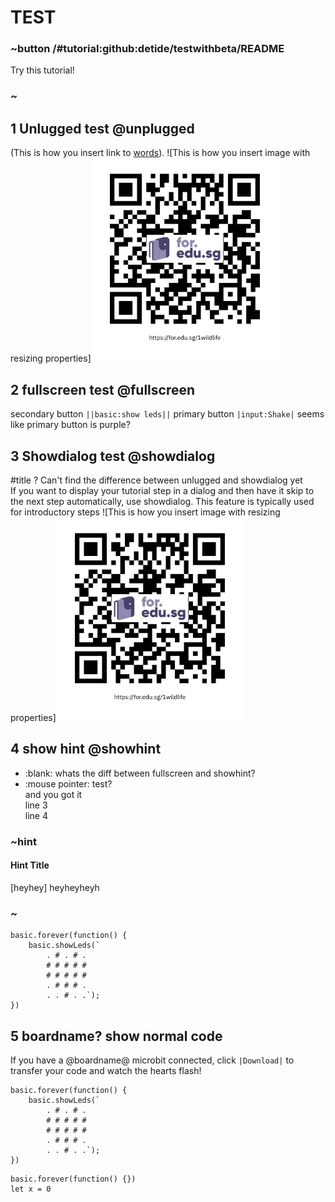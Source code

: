 # TEST 


### ~button /#tutorial:github:detide/testwithbeta/README
Try this tutorial!

### ~

## 1 Unlugged test @unplugged
(This is how you insert link to  [words](https://youtu.be/qqBmvHD5bCw)).
![This is how you insert image with resizing properties]<img src="https://raw.githubusercontent.com/detide/testwithbeta/master/githubpic/https___for.edu.sg_1wildlife.png" width="300">

## 2 fullscreen test @fullscreen

secondary button ``||basic:show leds||``
primary button ``|input:Shake|`` 
seems like primary button is purple?

## 3 Showdialog test @showdialog

#title ?
Can't find the difference between unlugged and showdialog yet <br>
If you want to display your tutorial step in a dialog and then have it skip to the next step automatically, use showdialog. This feature is typically used for introductory steps
![This is how you insert image with resizing properties]<img src="https://raw.githubusercontent.com/detide/testwithbeta/master/githubpic/https___for.edu.sg_1wildlife.png" width="300">

## 4 show hint  @showhint

- :blank: whats the diff between fullscreen and showhint? <br>
- :mouse pointer: test? <br>
and you got it<br>
line 3<br>
line 4<br>

### ~hint

#### Hint Title
[heyhey]
heyheyheyh
### ~

```blocks
basic.forever(function() {
    basic.showLeds(`
        . # . # .
        # # # # #
        # # # # #
        . # # # .
        . . # . .`);
})
```


## 5 boardname? show normal code

If you have a @boardname@ microbit connected, click ``|Download|`` to transfer your code and watch the hearts flash!

```blocks
basic.forever(function() {
    basic.showLeds(`
        . # . # .
        # # # # #
        # # # # #
        . # # # .
        . . # . .`);
})
```


```template
basic.forever(function() {})
let x = 0
```